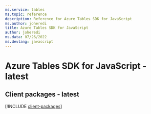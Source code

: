 ```yaml
---
ms.service: tables
ms.topic: reference
description: Reference for Azure Tables SDK for JavaScript
ms.author: joheredi
title: Azure Tables SDK for JavaScript
author: joheredi
ms.data: 07/26/2022
ms.devlang: javascript
---
```

# Azure Tables SDK for JavaScript - latest

## Client packages - latest
[!INCLUDE [client-packages](tables-client-index.md)]
